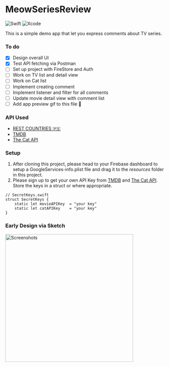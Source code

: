 # MeowSeriesReview
![Swift](https://img.shields.io/badge/swift-F54A2A?style=for-the-badge&logo=swift&logoColor=white) ![Xcode](https://img.shields.io/badge/Xcode-007ACC?style=for-the-badge&logo=Xcode&logoColor=white)

This is a simple demo app that let you express comments about TV series.

### To do
- [x] Design overall UI
- [x] Test API fetching via Postman
- [ ] Set up project with FireStore and Auth
- [ ] Work on TV list and detail view
- [ ] Work on Cat list
- [ ] Implement creating comment
- [ ] Implement listener and filter for all comments
- [ ] Update movie detail view with comment list
- [ ] Add app preview gif to this file :tada:

### API Used
- [REST COUNTRIES 🇵🇪](https://restcountries.com)
- [TMDB](https://www.themoviedb.org/)
- [The Cat API](https://thecatapi.com/)

### Setup
1. After cloning this project, please head to your Firebase dashboard to setup a GoogleServices-info.plist file and drag it to the *resources* folder in this project.
2. Please sign up to get your own API Key from [TMDB](https://www.themoviedb.org/) and [The Cat API](https://thecatapi.com/). Store the keys in a struct or where appropriate.

```
// SecretKeys.swift
struct SecretKeys {
	static let movieAPIKey	= "your key"
	static let catAPIKey	= "your key"
}
```


### Early Design via Sketch
<img src="meowmovie.gif" alt="Screenshots" width="400px">



